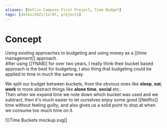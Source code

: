 ```yaml
---
aliases: [Kotlin Compose First Project, Time Budget]
tags: [dates/2021/12/07, projects]
---
```


# Concept
Using existing approaches to budgeting and using money as a [[time management]] approach.  
After using [[YNAB]] for over two years, I really think their bucket based approach is the best for budgeting, I also thing that budgeting could be applied to time in much the same way. 

We split our budget between buckets, from the obvious ones like **sleep**, **eat**, **work** to more abstract things like **alone time**, **social** etc..  
Then when we expand time we note down which bucket was used and we subtract, then it's much easier to let ourselves enjoy some good [[Netflix]] time without feeling guilty, and also gives us a solid point to stop at when we consume too much time on it.

![[Time Buckets mockup.svg]]

